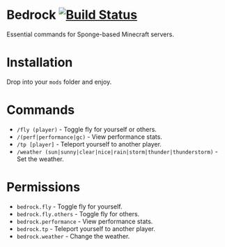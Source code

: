 # Bedrock [![Build Status](https://api.travis-ci.org/prism/Bedrock.png)](https://travis-ci.org/prism/Bedrock/)

Essential commands for Sponge-based Minecraft servers.

# Installation

Drop into your `mods` folder and enjoy.

# Commands

- `/fly (player)` - Toggle fly for yourself or others.
- `/(perf|performance|gc)` - View performance stats.
- `/tp [player]` - Teleport yourself to another player.
- `/weather (sun|sunny|clear|nice|rain|storm|thunder|thunderstorm)` - Set the weather.

# Permissions

- `bedrock.fly` - Toggle fly for yourself.
- `bedrock.fly.others` - Toggle fly for others.
- `bedrock.performance` - View performance stats.
- `bedrock.tp` - Teleport yourself to another player.
- `bedrock.weather` - Change the weather.